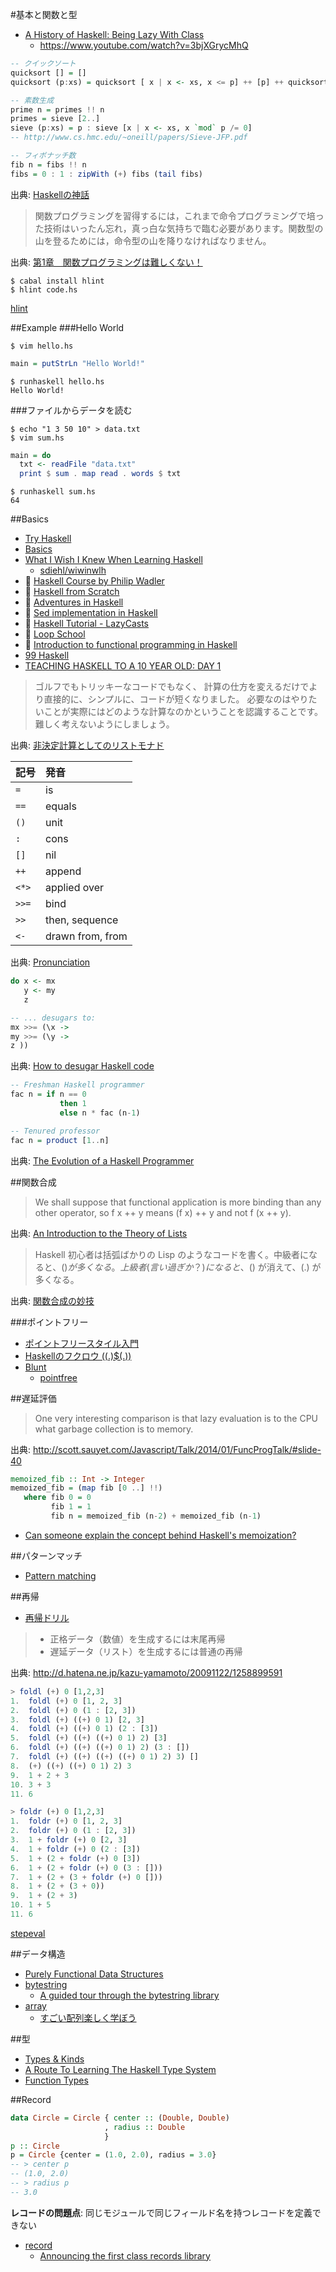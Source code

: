 #基本と関数と型

* [A History of Haskell: Being Lazy With Class](http://haskell.cs.yale.edu/wp-content/uploads/2011/02/history.pdf)
   * <https://www.youtube.com/watch?v=3bjXGrycMhQ>

```haskell
-- クイックソート
quicksort [] = []
quicksort (p:xs) = quicksort [ x | x <- xs, x <= p] ++ [p] ++ quicksort [ x | x <- xs, x > p]

-- 素数生成
prime n = primes !! n
primes = sieve [2..]
sieve (p:xs) = p : sieve [x | x <- xs, x `mod` p /= 0]
-- http://www.cs.hmc.edu/~oneill/papers/Sieve-JFP.pdf

-- フィボナッチ数
fib n = fibs !! n
fibs = 0 : 1 : zipWith (+) fibs (tail fibs)
```

出典: [Haskellの神話](http://d.hatena.ne.jp/kazu-yamamoto/20100624/1277348961)

> 関数プログラミングを習得するには，これまで命令プログラミングで培った技術はいったん忘れ，真っ白な気持ちで臨む必要があります。関数型の山を登るためには，命令型の山を降りなければなりません。

出典: [第1章　関数プログラミングは難しくない！](http://gihyo.jp/dev/feature/01/functional-prog/0001)

```shell
$ cabal install hlint
$ hlint code.hs
```

[hlint](https://hackage.haskell.org/package/hlint)

##Example
###Hello World

```shell
$ vim hello.hs
```

```haskell
main = putStrLn "Hello World!"
```

```shell
$ runhaskell hello.hs
Hello World!
```

###ファイルからデータを読む

```shell
$ echo "1 3 50 10" > data.txt
$ vim sum.hs
```

```haskell
main = do
  txt <- readFile "data.txt"
  print $ sum . map read . words $ txt
```

```shell
$ runhaskell sum.hs
64
```

##Basics
* [Try Haskell](https://tryhaskell.org/)
* [Basics](http://www.scs.stanford.edu/14sp-cs240h/slides/basics-slides.html)
* [What I Wish I Knew When Learning Haskell](http://www.stephendiehl.com/what/)
  * [sdiehl/wiwinwlh](https://github.com/sdiehl/wiwinwlh)
* 🎥 [Haskell Course by Philip Wadler](https://www.youtube.com/watch?v=AOl2y5uW0mA&list=PLtRG9GLtNcHBv4cuh2w1cz5VsgY6adoc3)
* 🎥 [Haskell from Scratch](https://www.youtube.com/watch?v=zZ_nI9E9g0I&list=PLxj9UAX4Em-Ij4TKwKvo-SLp-Zbv-hB4B&index=1)
* 🎥 [Adventures in Haskell](https://www.youtube.com/watch?v=9AllRc64pVE&list=PL_xuff3BkASMOzBr0hKVKLuSnU4UIinKx)
* 🎥 [Sed implementation in Haskell](https://www.youtube.com/watch?v=0I90MTip-OQ&list=PLUQzXLQ6jvHL_k3QOMKXehVoZdk-sKtHd)
* 🎥 [Haskell Tutorial - LazyCasts](https://www.youtube.com/watch?v=5XLTRuKoOtM&index=2&list=PLvj5k87ljYYHwOOcdGvS3qi85IvjOW--8)
* 🎥 [Loop School](http://school.looprecur.com/)
* 🎥 [Introduction to functional programming in Haskell](https://www.youtube.com/watch?v=me_KkQfSFrQ)
* [99 Haskell](http://www.99haskell.org/)
* [TEACHING HASKELL TO A 10 YEAR OLD: DAY 1](https://superginbaby.wordpress.com/2015/04/08/teaching-haskell-to-a-10-year-old-day-1/)

> ゴルフでもトリッキーなコードでもなく、 計算の仕方を変えるだけでより直接的に、シンプルに、コードが短くなりました。 必要なのはやりたいことが実際にはどのような計算なのかということを認識することです。 難しく考えないようにしましょう。

出典: [非決定計算としてのリストモナド](http://tanakh.jp/posts/2012-02-22-list-monad.html)

|記号|発音|
|:---|:---|
|`=`|is|
|`==`|equals|
|`()`|unit|
|`:`|cons|
|`[]`|nil|
|`++`|append|
|`<*>`|applied over|
|`>>=`|bind|
|`>>`|then, sequence|
|`<-`|drawn from, from|

出典: [Pronunciation](https://www.haskell.org/haskellwiki/Pronunciation)

```haskell
do x <- mx
   y <- my
   z

-- ... desugars to:
mx >>= (\x ->
my >>= (\y ->
z ))
```

出典: [How to desugar Haskell code ](http://www.haskellforall.com/2014/10/how-to-desugar-haskell-code.html)

```haskell
-- Freshman Haskell programmer
fac n = if n == 0 
           then 1
           else n * fac (n-1)

-- Tenured professor
fac n = product [1..n]
```

出典: [The Evolution of a Haskell Programmer](http://www.willamette.edu/~fruehr/haskell/evolution.html)

##関数合成
> We shall suppose that functional application is more binding than any other operator, so f x ++ y means (f x) ++ y and not f (x ++ y).

出典: [An Introduction to the Theory of Lists](https://www.cs.ox.ac.uk/files/3378/PRG56.pdf)

> Haskell 初心者は括弧ばかりの Lisp のようなコードを書く。中級者になると、($) が多くなる。上級者(言い過ぎか？)になると、($) が消えて、(.) が多くなる。

出典: [関数合成の妙技](http://d.hatena.ne.jp/kazu-yamamoto/20100702/1278036842)

###ポイントフリー
* [ポイントフリースタイル入門](http://d.hatena.ne.jp/melpon/20111031/1320024473)
* [Haskellのフクロウ ((.)$(.))](http://uid0130.blogspot.jp/2014/11/haskell_17.html)
* [Blunt](https://evening-thicket-5270.herokuapp.com/)
  * [pointfree](https://hackage.haskell.org/package/pointfree)

##遅延評価

> One very interesting comparison is that lazy evaluation is to the CPU what garbage collection is to memory.

出典: <http://scott.sauyet.com/Javascript/Talk/2014/01/FuncProgTalk/#slide-40>

```haskell
memoized_fib :: Int -> Integer
memoized_fib = (map fib [0 ..] !!)
   where fib 0 = 0
         fib 1 = 1
         fib n = memoized_fib (n-2) + memoized_fib (n-1)
```
* [Can someone explain the concept behind Haskell's memoization?](http://programmers.stackexchange.com/questions/220746/can-someone-explain-the-concept-behind-haskells-memoization)

##パターンマッチ
* [Pattern matching](http://mbps.hatenablog.com/entry/2014/10/04/010000)

##再帰
* [再帰ドリル](https://github.com/kazu-yamamoto/recursion-drill)

> * 正格データ（数値）を生成するには末尾再帰
> * 遅延データ（リスト）を生成するには普通の再帰

出典: <http://d.hatena.ne.jp/kazu-yamamoto/20091122/1258899591>

```haskell
> foldl (+) 0 [1,2,3]
1.  foldl (+) 0 [1, 2, 3]
2.  foldl (+) 0 (1 : [2, 3])
3.  foldl (+) ((+) 0 1) [2, 3]
4.  foldl (+) ((+) 0 1) (2 : [3])
5.  foldl (+) ((+) ((+) 0 1) 2) [3]
6.  foldl (+) ((+) ((+) 0 1) 2) (3 : [])
7.  foldl (+) ((+) ((+) ((+) 0 1) 2) 3) []
8.  (+) ((+) ((+) 0 1) 2) 3
9.  1 + 2 + 3
10. 3 + 3
11. 6

> foldr (+) 0 [1,2,3]
1.  foldr (+) 0 [1, 2, 3]
2.  foldr (+) 0 (1 : [2, 3])
3.  1 + foldr (+) 0 [2, 3]
4.  1 + foldr (+) 0 (2 : [3])
5.  1 + (2 + foldr (+) 0 [3])
6.  1 + (2 + foldr (+) 0 (3 : []))
7.  1 + (2 + (3 + foldr (+) 0 []))
8.  1 + (2 + (3 + 0))
9.  1 + (2 + 3)
10. 1 + 5
11. 6
```

[stepeval](http://bm380.user.srcf.net/cgi-bin/stepeval.cgi)

##データ構造
* [Purely Functional Data Structures](http://www.cs.cmu.edu/~rwh/theses/okasaki.pdf)
* [bytestring](https://hackage.haskell.org/package/bytestring)
  * [A guided tour through the bytestring library](http://meiersi.github.io/HaskellerZ/meetups/2012%2001%2019%20-%20The%20bytestring%20library/slides.html)
* [array](https://hackage.haskell.org/package/array)
  * [すごい配列楽しく学ぼう](http://www.slideshare.net/xenophobia__/ss-14558187)

##型
* [Types & Kinds](http://slpopejoy.github.io/2015/04/10/Types/)
* [A Route To Learning The Haskell Type System](http://www.colourcoding.net/blog/archive/2015/03/02/a-route-to-learning-the-haskell-type-system.aspx)
* [Function Types](http://bartoszmilewski.com/2015/03/13/function-types/)

##Record

```haskell
data Circle = Circle { center :: (Double, Double)
                     , radius :: Double
                     }
p :: Circle
p = Circle {center = (1.0, 2.0), radius = 3.0}
-- > center p
-- (1.0, 2.0)
-- > radius p
-- 3.0
```

**レコードの問題点**: 同じモジュールで同じフィールド名を持つレコードを定義できない

* [record](http://hackage.haskell.org/package/record)
  * [Announcing the first class records library](http://nikita-volkov.github.io/record/)
